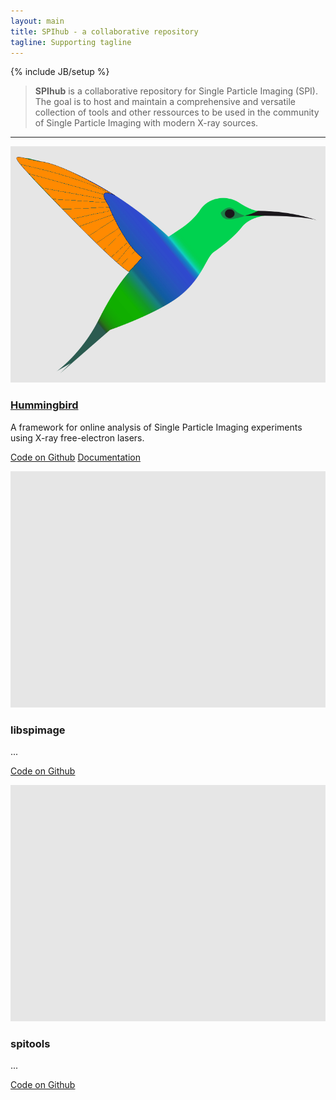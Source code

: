 ```yaml
---
layout: main
title: SPIhub - a collaborative repository
tagline: Supporting tagline
---
```

{% include JB/setup %}

> **SPIhub** is a collaborative repository for Single Particle Imaging (SPI). The goal is to host and maintain a comprehensive and versatile collection of tools and other ressources to be used in the community of Single Particle Imaging with modern X-ray sources.

<hr>

<!-- <div class="container-fluid"> -->
<!-- 	<div class="col-md-5"> -->
<!-- 	<div class="thumbnail right-caption span4"> -->
<!-- 		<img src="hummingbird/logo.png" alt="" class="img-responsive"> -->
<!-- 		<div class="caption"> -->
<!-- 			<a href="hummingbird"><h2>Hummingbird</h2></a>		 -->
<!-- 			Text, Text, Text, Text. 		Text, Text, Text, Text 		Text, Text, Text, Text -->
<!-- 		</div> -->
<!-- 	</div> -->
<!-- 	</div> -->
<!-- 	<div class="col-md-5"> -->
<!-- 	<div class="thumbnail right-caption span4"> -->
<!-- 		<img src="hummingbird/logo.png" alt="" class="img-responsive"> -->
<!-- 		<div class="caption"> -->
<!-- 			<a href="hummingbird"><h2>Hummingbird</h2></a>		 -->
<!-- 			Text, Text, Text, Text. 		Text, Text, Text, Text 		Text, Text, Text, Text -->
<!-- 		</div> -->
<!-- 	</div> -->
<!-- 	</div> -->
<!-- </div> -->

<!-- <div class="container-fluid"> -->
<!-- 	<div class="row">		 -->
<!-- 		<div class="col-md-2"> -->
<!-- 			<div class="row img-height"> -->
<!-- 				<img src="hummingbird/logo2.png" alt="" class="img-responsive"> -->
<!-- 		   	</div> -->
<!-- 		</div> -->
<!-- 		<div class="col-md-10"> -->
<!-- 			<a href="hummingbird"><h2>Hummingbird</h2></a> -->
<!-- 			Text, Text, Text, Text. 		Text, Text, Text, Text 		Text, Text, Text, Text -->
<!-- 		</div> -->
<!-- 	</div> -->
<!-- </div> -->

<!-- <hr> -->

<div class="row">
	<div class="col-sm-6 col-md-4">
		<div class="thumbnail">
	        <a href="hummingbird"><img src="hummingbird/logo.png" alt="Hummingbird"></a>
			<div class="caption">
				<a href="hummingbird"><h3>Hummingbird</h3></a>
				<p>A framework for online analysis of Single Particle Imaging experiments using X-ray free-electron lasers. </p>
				<p><a href="https://github.com/SPIhub/hummingbird" class="btn btn-danger" role="button">Code on Github</a> <a href="hummingbird/docs" class="btn btn-info" role="button">Documentation</a></p>
			</div>
		</div>
	</div>
	<div class="col-sm-6 col-md-4">
		<div class="thumbnail">
	        <img src="tmp/logo_placeholder.png" alt="libspimage">
			<div class="caption">
				<h3>libspimage</h3>
				<p>...</p>
				<p><a href="https://github.com/FilipeMaia/libspimage" class="btn btn-danger" role="button">Code on Github</a> </p>
			</div>
		</div>
	</div>
	<div class="col-sm-6 col-md-4">
		<div class="thumbnail">
	        <img src="tmp/logo_placeholder.png" alt="spitools">
			<div class="caption">
				<h3>spitools</h3>
				<p>...</p>
				<p><a href="#" class="btn btn-danger" role="button">Code on Github</a> </p>
			</div>
		</div>
	</div>
</div>

